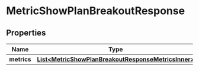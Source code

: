 

# MetricShowPlanBreakoutResponse


## Properties

| Name | Type | Description | Notes |
|------------ | ------------- | ------------- | -------------|
|**metrics** | [**List&lt;MetricShowPlanBreakoutResponseMetricsInner&gt;**](MetricShowPlanBreakoutResponseMetricsInner.md) |  |  [optional] |



